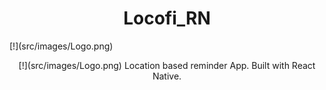 <h1 align="center"> Locofi_RN </h1>
[!](src/images/Logo.png)
<p align="center">
  [!](src/images/Logo.png)
  Location based reminder App. Built with React Native.
</p>
